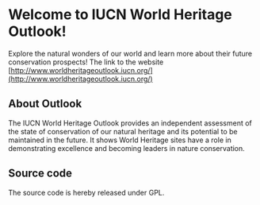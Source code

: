 # Welcome to IUCN World Heritage Outlook!
Explore the natural wonders of our world and learn more about their future conservation prospects!
The link to the website [http://www.worldheritageoutlook.iucn.org/](http://www.worldheritageoutlook.iucn.org/)
## About Outlook
The IUCN World Heritage Outlook provides an independent assessment of the state of conservation of our natural heritage and its potential to be maintained in the future. It shows World Heritage sites have a role in demonstrating excellence and becoming leaders in nature conservation. 
## Source code
The source code is hereby released under GPL.


